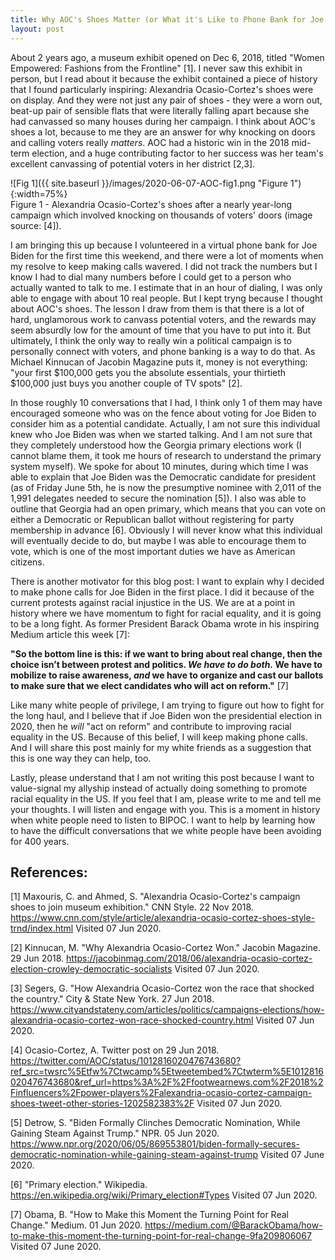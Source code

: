 ```yaml
---
title: Why AOC's Shoes Matter (or What it's Like to Phone Bank for Joe Biden)
layout: post
---
```


About 2 years ago, a museum exhibit opened on Dec 6, 2018, titled "Women Empowered: Fashions from the Frontline" [1]. I never saw this exhibit in person, but I read about it because the exhibit contained a piece of history that I found particularly inspiring: Alexandria Ocasio-Cortez's shoes were on display. And they were not just any pair of shoes - they were a worn out, beat-up pair of sensible flats that were literally falling apart because she had canvassed so many houses during her campaign. I think about AOC's shoes a lot, because to me they are an answer for why knocking on doors and calling voters really _matters_. AOC had a historic win in the 2018 mid-term election, and a huge contributing factor to her success was her team's excellent canvassing of potential voters in her district [2,3]. 

![Fig 1]({{ site.baseurl }}/images/2020-06-07-AOC-fig1.png "Figure 1"){:width=75%}     
Figure 1 - Alexandria Ocasio-Cortez's shoes after a nearly year-long campaign which involved knocking on thousands of voters' doors (image source: [4]). 

I am bringing this up because I volunteered in a virtual phone bank for Joe Biden for the first time this weekend, and there were a lot of moments when my resolve to keep making calls wavered. I did not track the numbers but I know I had to dial many numbers before I could get to a person who actually wanted to talk to me. I estimate that in an hour of dialing, I was only able to engage with about 10 real people. But I kept tryng because I thought about AOC's shoes. The lesson I draw from them is that there is a lot of hard, unglamorous work to canvass potential voters, and the rewards may seem absurdly low for the amount of time that you have to put into it. But ultimately, I think the only way to really win a political campaign is to personally connect with voters, and phone banking is a way to do that. As Michael Kinnucan of Jacobin Magazine puts it, money is not everything: "your first $100,000 gets you the absolute essentials, your thirtieth $100,000 just buys you another couple of TV spots" [2]. 

In those roughly 10 conversations that I had, I think only 1 of them may have encouraged someone who was on the fence about voting for Joe Biden to consider him as a potential candidate. Actually, I am not sure this individual knew who Joe Biden was when we started talking. And I am not sure that they completely understood how the Georgia primary elections work (I cannot blame them, it took me hours of research to understand the primary system myself). We spoke for about 10 minutes, during which time I was able to explain that Joe Biden was the Democratic candidate for president (as of Friday June 5th, he is now the presumptive nominee with 2,011 of the 1,991 delegates needed to secure the nomination [5]). I also was able to outline that Georgia had an open primary, which means that you can vote on either a Democratic or Republican ballot without registering for party membership in advance [6]. Obviously I will never know what this individual will eventually decide to do, but maybe I was able to encourage them to vote, which is one of the most important duties we have as American citizens. 

There is another motivator for this blog post: I want to explain why I decided to make phone calls for Joe Biden in the first place. I did it because of the current protests against racial injustice in the US. We are at a point in history where we have momentum to fight for racial equality, and it is going to be a long fight. As former President Barack Obama wrote in his inspiring Medium article this week [7]:

**"So the bottom line is this: if we want to bring about real change, then the choice isn’t between protest and politics. _We have to do both._ We have to mobilize to raise awareness, _and_ we have to organize and cast our ballots to make sure that we elect candidates who will act on reform."** [7]

Like many white people of privilege, I am trying to figure out how to fight for the long haul, and I believe that if Joe Biden won the presidential election in 2020, then he _will_ "act on reform" and contribute to improving racial equality in the US. Because of this belief, I will keep making phone calls. And I will share this post mainly for my white friends as a suggestion that this is one way they can help, too. 

Lastly, please understand that I am not writing this post because I want to value-signal my allyship instead of actually doing something to promote racial equality in the US. If you feel that I am, please write to me and tell me your thoughts. I will listen and engage with you. This is a moment in history when white people need to listen to BIPOC. I want to help by learning how to have the difficult conversations that we white people have been avoiding for 400 years.   

## References: 
[1] Maxouris, C. and Ahmed, S. "Alexandria Ocasio-Cortez's campaign shoes to join museum exhibition." CNN Style. 22 Nov 2018. <https://www.cnn.com/style/article/alexandria-ocasio-cortez-shoes-style-trnd/index.html> Visited 07 Jun 2020.

[2] Kinnucan, M. "Why Alexandria Ocasio-Cortez Won." Jacobin Magazine. 29 Jun 2018. <https://jacobinmag.com/2018/06/alexandria-ocasio-cortez-election-crowley-democratic-socialists> Visited 07 Jun 2020. 

[3] Segers, G. "How Alexandria Ocasio-Cortez won the race that shocked the country." City & State New York. 27 Jun 2018. <https://www.cityandstateny.com/articles/politics/campaigns-elections/how-alexandria-ocasio-cortez-won-race-shocked-country.html> Visited 07 Jun 2020. 

[4] Ocasio-Cortez, A. Twitter post on 29 Jun 2018. <https://twitter.com/AOC/status/1012816020476743680?ref_src=twsrc%5Etfw%7Ctwcamp%5Etweetembed%7Ctwterm%5E1012816020476743680&ref_url=https%3A%2F%2Ffootwearnews.com%2F2018%2Finfluencers%2Fpower-players%2Falexandria-ocasio-cortez-campaign-shoes-tweet-other-stories-1202582383%2F> Visited 07 Jun 2020.

[5] Detrow, S. "Biden Formally Clinches Democratic Nomination, While Gaining Steam Against Trump." NPR. 05 Jun 2020. <https://www.npr.org/2020/06/05/869553801/biden-formally-secures-democratic-nomination-while-gaining-steam-against-trump> Visited 07 June 2020. 

[6] "Primary election." Wikipedia. <https://en.wikipedia.org/wiki/Primary_election#Types> Visited 07 Jun 2020. 

[7] Obama, B. "How to Make this Moment the Turning Point for Real Change." Medium. 01 Jun 2020. <https://medium.com/@BarackObama/how-to-make-this-moment-the-turning-point-for-real-change-9fa209806067> Visited 07 June 2020. 
